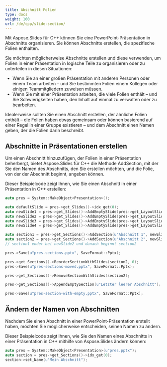 ```yaml
---
title: Abschnitt Folien
type: docs
weight: 100
url: /de/cpp/slide-section/
---
```


Mit Aspose.Slides für C++ können Sie eine PowerPoint-Präsentation in Abschnitte organisieren. Sie können Abschnitte erstellen, die spezifische Folien enthalten.

Sie möchten möglicherweise Abschnitte erstellen und diese verwenden, um Folien in einer Präsentation in logische Teile zu organisieren oder zu unterteilen in diesen Situationen:

- Wenn Sie an einer großen Präsentation mit anderen Personen oder einem Team arbeiten – und Sie bestimmten Folien einem Kollegen oder einigen Teammitgliedern zuweisen müssen.
- Wenn Sie mit einer Präsentation arbeiten, die viele Folien enthält – und Sie Schwierigkeiten haben, den Inhalt auf einmal zu verwalten oder zu bearbeiten.

Idealerweise sollten Sie einen Abschnitt erstellen, der ähnliche Folien enthält – die Folien haben etwas gemeinsam oder können basierend auf einer Regel in einer Gruppe existieren – und dem Abschnitt einen Namen geben, der die Folien darin beschreibt.

## Abschnitte in Präsentationen erstellen

Um einen Abschnitt hinzuzufügen, der Folien in einer Präsentation beherbergt, bietet Aspose.Slides für C++ die Methode AddSection, mit der Sie den Namen des Abschnitts, den Sie erstellen möchten, und die Folie, von der der Abschnitt beginnt, angeben können.

Dieser Beispielcode zeigt Ihnen, wie Sie einen Abschnitt in einer Präsentation in C++ erstellen:

``` cpp
auto pres = System::MakeObject<Presentation>();

auto defaultSlide = pres->get_Slides()->idx_get(0);
auto newSlide1 = pres->get_Slides()->AddEmptySlide(pres->get_LayoutSlides()->idx_get(0));
auto newSlide2 = pres->get_Slides()->AddEmptySlide(pres->get_LayoutSlides()->idx_get(0));
auto newSlide3 = pres->get_Slides()->AddEmptySlide(pres->get_LayoutSlides()->idx_get(0));
auto newSlide4 = pres->get_Slides()->AddEmptySlide(pres->get_LayoutSlides()->idx_get(0));

auto section1 = pres->get_Sections()->AddSection(u"Abschnitt 1", newSlide1);
auto section2 = pres->get_Sections()->AddSection(u"Abschnitt 2", newSlide3);
// section1 endet bei newSlide2 und danach beginnt section2   

pres->Save(u"pres-sections.pptx", SaveFormat::Pptx);

pres->get_Sections()->ReorderSectionWithSlides(section2, 0);
pres->Save(u"pres-sections-moved.pptx", SaveFormat::Pptx);

pres->get_Sections()->RemoveSectionWithSlides(section2);

pres->get_Sections()->AppendEmptySection(u"Letzter leerer Abschnitt");

pres->Save(u"pres-section-with-empty.pptx", SaveFormat::Pptx);
```

## Ändern der Namen von Abschnitten

Nachdem Sie einen Abschnitt in einer PowerPoint-Präsentation erstellt haben, möchten Sie möglicherweise entscheiden, seinen Namen zu ändern.

Dieser Beispielcode zeigt Ihnen, wie Sie den Namen eines Abschnitts in einer Präsentation in C++ mithilfe von Aspose.Slides ändern können:

``` cpp
auto pres = System::MakeObject<Presentation>(u"pres.pptx");
auto section = pres->get_Sections()->idx_get(0);
section->set_Name(u"Mein Abschnitt");
```